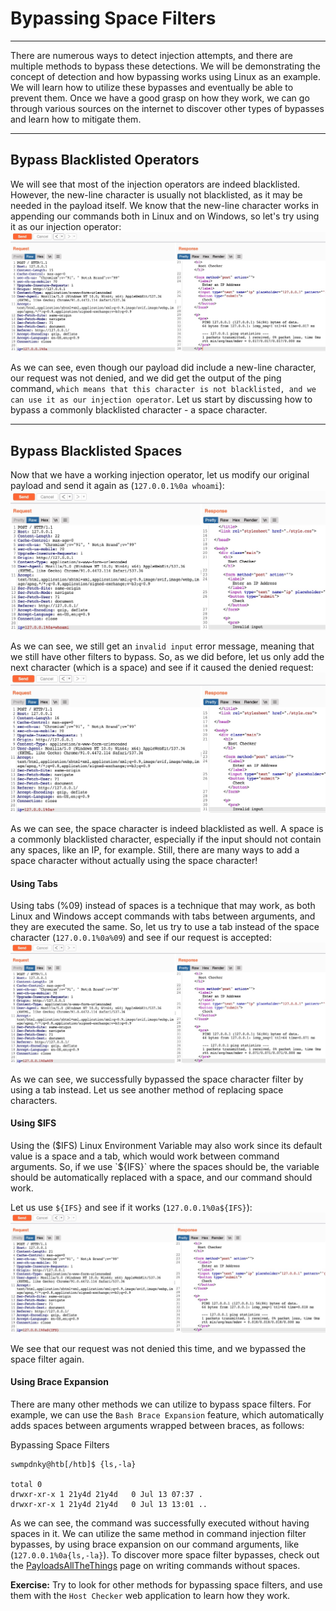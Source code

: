# Bypassing Space Filters

---

There are numerous ways to detect injection attempts, and there are multiple methods to bypass these detections. We will be demonstrating the concept of detection and how bypassing works using Linux as an example. We will learn how to utilize these bypasses and eventually be able to prevent them. Once we have a good grasp on how they work, we can go through various sources on the internet to discover other types of bypasses and learn how to mitigate them.

---

## Bypass Blacklisted Operators

We will see that most of the injection operators are indeed blacklisted. However, the new-line character is usually not blacklisted, as it may be needed in the payload itself. We know that the new-line character works in appending our commands both in Linux and on Windows, so let's try using it as our injection operator: ![Filter Operator](imgs/cmdinj_filters_operator.jpg)

As we can see, even though our payload did include a new-line character, our request was not denied, and we did get the output of the ping command, `which means that this character is not blacklisted, and we can use it as our injection operator`. Let us start by discussing how to bypass a commonly blacklisted character - a space character.

---

## Bypass Blacklisted Spaces

Now that we have a working injection operator, let us modify our original payload and send it again as (`127.0.0.1%0a whoami`): ![Filter Space](imgs/cmdinj_filters_spaces_1.jpg)

As we can see, we still get an `invalid input` error message, meaning that we still have other filters to bypass. So, as we did before, let us only add the next character (which is a space) and see if it caused the denied request: ![Filter Space](imgs/cmdinj_filters_spaces_2.jpg)

As we can see, the space character is indeed blacklisted as well. A space is a commonly blacklisted character, especially if the input should not contain any spaces, like an IP, for example. Still, there are many ways to add a space character without actually using the space character!

#### Using Tabs

Using tabs (%09) instead of spaces is a technique that may work, as both Linux and Windows accept commands with tabs between arguments, and they are executed the same. So, let us try to use a tab instead of the space character (`127.0.0.1%0a%09`) and see if our request is accepted: ![Filter Space](imgs/cmdinj_filters_spaces_3.jpg)

As we can see, we successfully bypassed the space character filter by using a tab instead. Let us see another method of replacing space characters.

#### Using $IFS

Using the ($IFS) Linux Environment Variable may also work since its default value is a space and a tab, which would work between command arguments. So, if we use `${IFS}` where the spaces should be, the variable should be automatically replaced with a space, and our command should work.

Let us use `${IFS}` and see if it works (`127.0.0.1%0a${IFS}`): ![Filter Space](imgs/cmdinj_filters_spaces_4.jpg)

We see that our request was not denied this time, and we bypassed the space filter again.

#### Using Brace Expansion

There are many other methods we can utilize to bypass space filters. For example, we can use the `Bash Brace Expansion` feature, which automatically adds spaces between arguments wrapped between braces, as follows:

Bypassing Space Filters

```shell-session
swmpdnky@htb[/htb]$ {ls,-la}

total 0
drwxr-xr-x 1 21y4d 21y4d   0 Jul 13 07:37 .
drwxr-xr-x 1 21y4d 21y4d   0 Jul 13 13:01 ..
```

As we can see, the command was successfully executed without having spaces in it. We can utilize the same method in command injection filter bypasses, by using brace expansion on our command arguments, like (`127.0.0.1%0a{ls,-la}`). To discover more space filter bypasses, check out the [PayloadsAllTheThings](https://github.com/swisskyrepo/PayloadsAllTheThings/tree/master/Command%20Injection#bypass-without-space) page on writing commands without spaces.

**Exercise:** Try to look for other methods for bypassing space filters, and use them with the `Host Checker` web application to learn how they work.